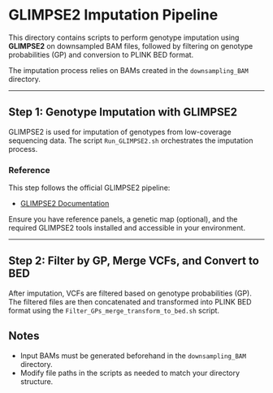 # GLIMPSE2 Imputation Pipeline

This directory contains scripts to perform genotype imputation using **GLIMPSE2** on downsampled BAM files, followed by filtering on genotype probabilities (GP) and conversion to PLINK BED format.

The imputation process relies on BAMs created in the `downsampling_BAM` directory.

---

## Step 1: Genotype Imputation with GLIMPSE2

GLIMPSE2 is used for imputation of genotypes from low-coverage sequencing data. The script `Run_GLIMPSE2.sh` orchestrates the imputation process.


### Reference
This step follows the official GLIMPSE2 pipeline:
- [GLIMPSE2 Documentation](https://odelaneau.github.io/GLIMPSE/docs/tutorials/getting_started/)

Ensure you have reference panels, a genetic map (optional), and the required GLIMPSE2 tools installed and accessible in your environment.

---

## Step 2: Filter by GP, Merge VCFs, and Convert to BED

After imputation, VCFs are filtered based on genotype probabilities (GP). The filtered files are then concatenated and transformed into PLINK BED format using the `Filter_GPs_merge_transform_to_bed.sh` script.


## Notes
- Input BAMs must be generated beforehand in the `downsampling_BAM` directory.
- Modify file paths in the scripts as needed to match your directory structure.
